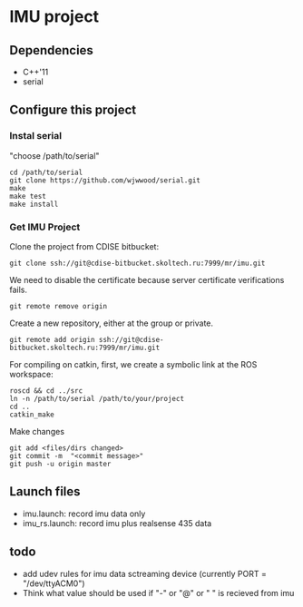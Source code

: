 # IMU project

## Dependencies
* C++'11
* serial

## Configure this project

### Instal serial
"choose /path/to/serial"

```
cd /path/to/serial
git clone https://github.com/wjwwood/serial.git
make
make test
make install
```

### Get IMU Project
Clone the project from CDISE bitbucket:

`git clone ssh://git@cdise-bitbucket.skoltech.ru:7999/mr/imu.git`

We need to disable the certificate because server certificate verifications fails.

`git remote remove origin`

Create a new repository, either at the group or private.

`git remote add origin ssh://git@cdise-bitbucket.skoltech.ru:7999/mr/imu.git`

For compiling on catkin, first, we create a symbolic link at the ROS workspace:
```
roscd && cd ../src
ln -n /path/to/serial /path/to/your/project
cd ..
catkin_make 
```

Make changes
```
git add <files/dirs changed>
git commit -m  "<commit message>"
git push -u origin master
```

## Launch files
* imu.launch: record imu data only
* imu_rs.launch: record imu plus realsense 435 data 

## todo 
* add udev rules for imu data sctreaming device (currently PORT = "/dev/ttyACM0")
* Think what value should be used if "-" or "@" or " " is recieved from imu